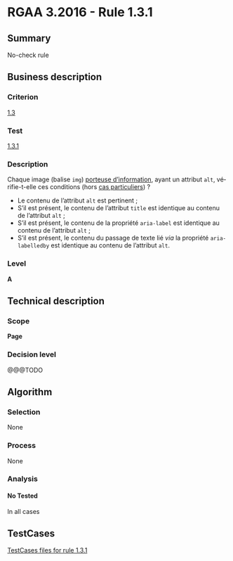 # RGAA 3.2016 - Rule 1.3.1

## Summary
No-check rule


## Business description

### Criterion
[1.3](http://references.modernisation.gouv.fr/rgaa-accessibilite/criteres.html#crit-1-3)

### Test
[1.3.1](http://references.modernisation.gouv.fr/rgaa-accessibilite/criteres.html#test-1-3-1)

### Description
<div lang="fr">Chaque image (balise <code lang="en">img</code>) <a href="http://references.modernisation.gouv.fr/rgaa-accessibilite/glossaire.html#image-porteuse-dinformation">porteuse d&#x2019;information</a>, ayant un attribut <code lang="en">alt</code>, v&#xE9;rifie-t-elle ces conditions (hors <a href="http://references.modernisation.gouv.fr/rgaa-accessibilite/cas-particuliers.html#cp-1-3" title="Cas particuliers pour le crit&#xE8;re 1.3">cas particuliers</a>)&nbsp;? <ul><li>Le contenu de l&#x2019;attribut <code lang="en">alt</code> est pertinent&nbsp;;</li> <li>S&#x2019;il est pr&#xE9;sent, le contenu de l&#x2019;attribut <code lang="en">title</code> est identique au contenu de l&#x2019;attribut <code lang="en">alt</code>&nbsp;;</li> <li>S&#x2019;il est pr&#xE9;sent, le contenu de la propri&#xE9;t&#xE9; <code lang="en">aria-label</code> est identique au contenu de l&#x2019;attribut <code lang="en">alt</code>&nbsp;;</li> <li>S&#x2019;il est pr&#xE9;sent, le contenu du passage de texte li&#xE9; <i>via</i> la propri&#xE9;t&#xE9; <code lang="en">aria-labelledby</code> est identique au contenu de l&#x2019;attribut <code lang="en">alt</code>.</li> </ul></div>

### Level
**A**


## Technical description

### Scope
**Page**

### Decision level
@@@TODO


## Algorithm

### Selection
None

### Process
None

### Analysis

#### No Tested
In all cases


##  TestCases

[TestCases files for rule 1.3.1](https://github.com/Asqatasun/Asqatasun/tree/develop/rules/rules-rgaa3.2016/src/test/resources/testcases/rgaa32016/Rgaa32016Rule010301/)


